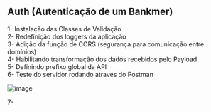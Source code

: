 ## Auth (Autenticação de um Bankmer)

1- Instalação das Classes de Validação </br>
2- Redefinição dos loggers da aplicação </br>
3- Adição da função de CORS (segurança para comunicação entre domínios) </br>
4- Habilitando transformação dos dados recebidos pelo Payload </br>
5- Definindo prefixo global da API </br>
6- Teste do servidor rodando através do Postman </br>

![image](https://user-images.githubusercontent.com/90586912/221385143-8b4bb54c-2449-41ee-9c53-666b5808bc56.png) </br>

7- 
